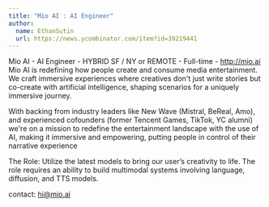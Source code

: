 ```yaml
---
title: "Mio AI : AI Engineer"
author:
  name: EthanSutin
  url: https://news.ycombinator.com/item?id=39219441
---
```

Mio AI - AI Engineer - HYBRID SF &#x2F; NY or REMOTE - Full-time - <a href="http:&#x2F;&#x2F;mio.ai" rel="nofollow">http:&#x2F;&#x2F;mio.ai</a>
Mio AI is redefining how people create and consume media entertainment. We craft immersive experiences where creatives don&#x27;t just write stories but co-create with artificial intelligence, shaping scenarios for a uniquely immersive journey.

With backing from industry leaders like New Wave (Mistral, BeReal, Amo), and experienced cofounders (former Tencent Games, TikTok, YC alumni) we&#x27;re on a mission to redefine the entertainment landscape with the use of AI, making it immersive and empowering, putting people in control of their narrative experience

The Role:
Utilize the latest models to bring our user’s creativity to life. The role requires an ability to build multimodal systems involving language, diffusion, and TTS models.

contact: hi@mio.ai

